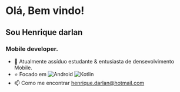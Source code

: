 
 # Olá, Bem vindo! 
 ## Sou Henrique darlan</h1>

 
### Mobile developer.
 
- :briefcase: Atualmente assíduo estudante & entusiasta de densevolvimento Mobile.
- :star: Focado em ![Android](https://img.shields.io/badge/-Android-black?style=flat-square&logo=android)  ![Kotlin](https://img.shields.io/badge/-Kotlin-black?style=flat-square&logo=kotlin) 
- 📫 Como me encontrar henrique.darlan@hotmail.com

